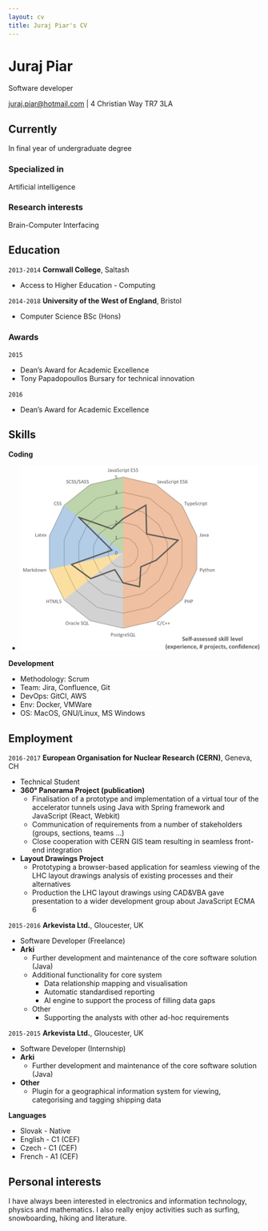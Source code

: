 ```yaml
---
layout: cv
title: Juraj Piar's CV
---
```

# Juraj Piar
Software developer

<div id="webaddress">
<a href="mailto:juraj.piar@hotmail.com">juraj.piar@hotmail.com</a>
| <a>4 Christian Way TR7 3LA</a>
<!-- <a href="http://en.wikipedia.org/wiki/Isaac_Newton">My wikipedia page</a> -->
</div>


## Currently

In final year of undergraduate degree

### Specialized in

Artificial intelligence


### Research interests
Brain-Computer Interfacing


## Education

`2013-2014`
__Cornwall College__, Saltash
- Access to Higher Education - Computing

`2014-2018`
__University of the West of England__, Bristol
- Computer Science BSc (Hons)

### Awards
`2015`
- Dean’s Award for Academic Excellence
- Tony Papadopoullos Bursary for technical innovation

`2016`
- Dean’s Award for Academic Excellence

## Skills
__Coding__
- !["dd"](/langSkillSpider.png "Self-assessed skill level [experience, # projects, confidence]")

__Development__
- Methodology: Scrum
- Team: Jira, Confluence, Git
- DevOps: GitCI, AWS
- Env: Docker, VMWare
- OS: MacOS, GNU/Linux, MS Windows

## Employment

`2016-2017`
__European Organisation for Nuclear Research (CERN)__, Geneva, CH
- Technical Student
- __360° Panorama Project (publication)__
  - Finalisation of a prototype and implementation of a virtual tour of the accelerator tunnels using Java with Spring framework and JavaScript (React, Webkit)
  - Communication of requirements from a number of stakeholders (groups, sections, teams …)
  - Close cooperation with CERN GIS team resulting in seamless front-end integration
- __Layout Drawings Project__
  - Prototyping a browser-based application for seamless viewing of the LHC layout drawings
analysis of existing processes and their alternatives
  - Production the LHC layout drawings using CAD&VBA
gave presentation to a wider development group about JavaScript ECMA 6

`2015-2016`
__Arkevista Ltd.__, Gloucester, UK
- Software Developer (Freelance)
- __Arki__
  - Further development and maintenance of the core software solution (Java)
  - Additional functionality for core system
    - Data relationship mapping and visualisation
    - Automatic standardised reporting
    - AI engine to support the process of filling data gaps
  - Other
    - Supporting the analysts with other ad-hoc requirements

`2015-2015`
__Arkevista Ltd.__, Gloucester, UK
- Software Developer (Internship)
- __Arki__
  - Further development and maintenance of the core software solution (Java)
- __Other__
  - Plugin for a geographical information system for viewing, categorising and tagging shipping data


__Languages__
- Slovak - Native
- English - C1 (CEF)
- Czech - C1 (CEF)
- French - A1 (CEF)

## Personal interests
I have always been interested in electronics and information technology, physics and mathematics. I also really enjoy activities such as surfing, snowboarding, hiking and literature.

<!-- ### Footer

Last updated: February 2018 -->

